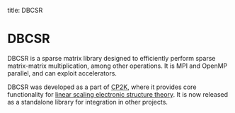 title: DBCSR

# DBCSR

DBCSR is a sparse matrix library designed to efficiently perform sparse matrix-matrix multiplication, among other operations. It is MPI and OpenMP parallel, and can exploit accelerators.

DBCSR was developed as a part of [CP2K](https://github.com/cp2k/cp2k/), where it provides core functionality for [linear scaling electronic structure theory](https://dx.doi.org/10.1021%2Fct200897x). It is now released as a standalone library for integration in other projects.
